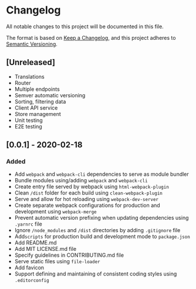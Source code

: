 


# Changelog
All notable changes to this project will be documented in this file.

The format is based on [Keep a Changelog](https://keepachangelog.com/en/1.0.0/),
and this project adheres to [Semantic Versioning](https://semver.org/spec/v2.0.0.html).

## [Unreleased]
- Translations
- Router
- Multiple endpoints
- Semver automatic versioning
- Sorting, filtering data
- Client API service
- Store management
- Unit testing
- E2E testing

## [0.0.1] - 2020-02-18
### Added
- Add `webpack` and `webpack-cli` dependencies to serve as module bundler
- Bundle modules using/adding `webpack` and `webpack-cli`
- Create entry file served by webpack using `html-webpack-plugin`
- Clean `/dist` folder for each build using `clean-webpack-plugin`
- Serve and allow for hot reloading using `webpack-dev-server`
- Create separate webpack configurations for production and development using `webpack-merge`
- Prevent automatic version prefixing when updating dependencies using `.yarnrc` file
- Ignore `/node_modules` and `/dist` directories by adding `.gitignore` file
- Add`scripts` for production build and development mode to `package.json`
- Add README.md
- Add MIT LICENSE.md file
- Specify guidelines in CONTRIBUTING.md file
- Serve static files using `file-loader`
- Add favicon
- Support defining and maintaining of consistent coding styles using `.editorconfig`
